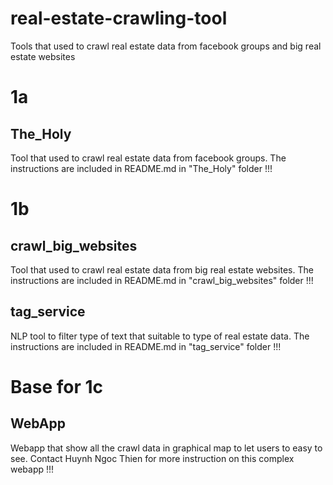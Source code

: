 # real-estate-crawling-tool
Tools that used to crawl real estate data from facebook groups and big real estate websites

# 1a
## The_Holy

Tool that used to crawl real estate data from facebook groups. The instructions are included in README.md in "The_Holy" folder !!!

# 1b
## crawl_big_websites

Tool that used to crawl real estate data from big real estate websites. The instructions are included in README.md in "crawl_big_websites" folder !!!

## tag_service

NLP tool to filter type of text that suitable to type of real estate data. The instructions are included in README.md in "tag_service" folder !!!

# Base for 1c
## WebApp

Webapp that show all the crawl data in graphical map to let users to easy to see. Contact Huynh Ngoc Thien for more instruction on this complex webapp !!!
